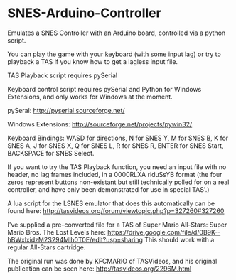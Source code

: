 SNES-Arduino-Controller
=======================

Emulates a SNES Controller with an Arduino board, controlled via a python script.

You can play the game with your keyboard (with some input lag) or try to playback a TAS if you know how to get a lagless input file.

TAS Playback script requires pySerial

Keyboard control script requires pySerial and Python for Windows Extensions, and only works for Windows at the moment.

pySeral: http://pyserial.sourceforge.net/

Windows Extensions: http://sourceforge.net/projects/pywin32/

Keyboard Bindings: WASD for directions, N for SNES Y, M for SNES B, K for SNES A, J for SNES X, Q for SNES L, R for SNES R, ENTER for SNES Start, BACKSPACE for SNES Select.

If you want to try the TAS Playback function, you need an input file with no header, no lag frames included, in a 0000RLXA rlduSsYB format (the four zeros represent buttons non-existant but still technically polled for on a real controller, and have only been demonstrated for use in special TAS'.) 

A lua script for the LSNES emulator that does this automatically can be found here: http://tasvideos.org/forum/viewtopic.php?p=327260#327260

I've supplied a pre-converted file for a TAS of Super Mario All-Stars: Super Mario Bros. The Lost Levels here: https://drive.google.com/file/d/0B9K--hBWxlxidzM2S294Mlh0T0E/edit?usp=sharing This should work with a regular All-Stars cartridge.

The original run was done by KFCMARIO of TASVideos, and his original publication can be seen here: http://tasvideos.org/2296M.html
